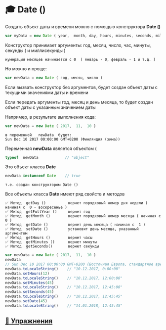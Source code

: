 # 🎓 Date ()

Создать объект даты и времени можно с помощью конструктора **Date ()**
```javascript
var myData = new Date ( year,  month, day, hours, minutes, seconds, milliseconds )
```
Конструктор принимает аргументы: год, месяц, число, час, минуты, секунды ( и миллисекунды )

`нумерация месяцев начинается с 0  ( январь - 0, февраль - 1 и т.д. )`

Но можно и проще:
```javascript
var newData = new Date ( год, месяц, число )
```
Если вызвать конструктор без аргументов, будет создан объект даты с текущими значениями даты и времени

Если передать аргументы год, месяц и день месяца, то будет создан объект даты с указанным значением даты

Например, в результате выполнения кода:
```javascript
var newData = new Date ( 2017,  11,  10 )
```
    в переменной   newData  будет:
    Sun Dec 10 2017 00:00:00 GMT+0200 (Финляндия (зима))

Переменная  **newData**  является объектом ( 
```javascript
typeof  newData            // "object"
```
Это объект класса **Date**
```javascript
newData instanceof Date    // true
```
`т.е. создан конструктором Date ()`

Все объекты класса **Date** имеют ряд свойств и методов

    ✅ Метод  getDay ()          вернет порядковый номер дня недели ( начиная с  0 - воскресенье )
    ✅ Метод  getFullYear ()     вернет год
    ✅ Метод  getMonth ()        вернет порядковый номер месяца ( начиная с  0 )
    ✅ Метод  getDate ()         вернет день месяца ( начиная с  1 )
    ✅ Метод  setDate ()         установит день месяца, указанный аргументом
    ✅ Метод  getHours ()        вернет часы
    ✅ Метод  getMinutes ()      вернет минуты
    ✅ Метод  getSeconds()       вернет секунды

```javascript
var newData = new Date ( 2017,  11,  10 )
newData
// Sun Dec 10 2017 00:00:00 GMT+0200 (Восточная Европа, стандартное время)
newData.toLocaleString()    // "10.12.2017, 0:00:00"
newData.setHours(12)
newData.toLocaleString()    // "10.12.2017, 12:00:00"
newData.setMinutes(45)
newData.toLocaleString()    // "10.12.2017, 12:45:00"
newData.setSeconds(45)
newData.toLocaleString()    // "10.12.2017, 12:45:45"
newData.setDate(45)
newData.toLocaleString()    // "14.01.2018, 12:45:45"
```

## [💼 Упражнения](https://docs.google.com/forms/d/e/1FAIpQLScAFYBPpPFxuhTyuT6izba6WKRIN3ETICHKf_IIWCIL0qzkIQ/viewform)